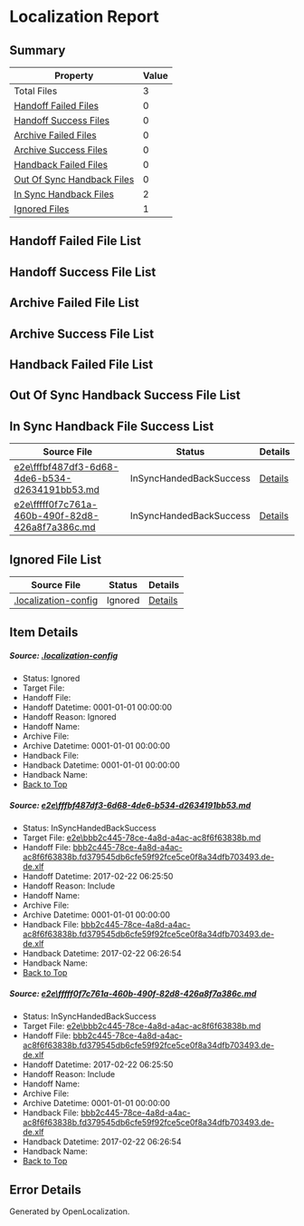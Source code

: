 # <a name='report-top'></a> Localization Report

## Summary
 Property | Value 
 -------- | ----- 
 Total Files | 3
[ Handoff Failed Files ](#handoff-failed-list)| 0
[ Handoff Success Files ](#handoff-success-list)| 0
[ Archive Failed Files ](#archive-failed-list)| 0
[ Archive Success Files ](#archive-success-list)| 0
[ Handback Failed Files ](#handback-failed-list)| 0
[ Out Of Sync Handback Files ](#outofsync-handback-success-list)| 0
[ In Sync Handback Files ](#insync-handback-success-list)| 2
[ Ignored Files ](#ignored-list)| 1

## <a name='handoff-failed-list'></a> Handoff Failed File List

## <a name='handoff-success-list'></a> Handoff Success File List

## <a name='archive-failed-list'></a> Archive Failed File List

## <a name='archive-success-list'></a> Archive Success File List

## <a name='handback-failed-list'></a> Handback Failed File List

## <a name='outofsync-handback-success-list'></a> Out Of Sync Handback Success File List

## <a name='insync-handback-success-list'></a> In Sync Handback File Success List
 Source File | Status | Details 
 ----------- | ------ | ------- 
 [e2e\fffbf487df3-6d68-4de6-b534-d2634191bb53.md](https://github.com/OpenLocalizationTestOrg/ol-test4/blob/a9bd5eab7e22d60b1510bd99aeee65b95ea833d8/e2e/fffbf487df3-6d68-4de6-b534-d2634191bb53.md) | InSyncHandedBackSuccess | [Details](#e61d5d15091c84c6c2fe0d89b0b6b338c01661161)
 [e2e\fffff0f7c761a-460b-490f-82d8-426a8f7a386c.md](https://github.com/OpenLocalizationTestOrg/ol-test4/blob/a9bd5eab7e22d60b1510bd99aeee65b95ea833d8/e2e/fffff0f7c761a-460b-490f-82d8-426a8f7a386c.md) | InSyncHandedBackSuccess | [Details](#e61d5d15091c84c6c2fe0d89b0b6b338c01661162)

## <a name='ignored-list'></a> Ignored File List
 Source File | Status | Details 
 ----------- | ------ | ------- 
 [.localization-config](https://github.com/OpenLocalizationTestOrg/ol-test4/blob/a9bd5eab7e22d60b1510bd99aeee65b95ea833d8/.localization-config) | Ignored | [Details](#cb0632cf59c1387fc1742bfb9fa3c47f87e2e5c90)

## Item Details
##### <a name='cb0632cf59c1387fc1742bfb9fa3c47f87e2e5c90'></a> Source: [.localization-config](https://github.com/OpenLocalizationTestOrg/ol-test4/blob/a9bd5eab7e22d60b1510bd99aeee65b95ea833d8/.localization-config)
* Status: Ignored
* Target File: 
* Handoff File: 
* Handoff Datetime: 0001-01-01 00:00:00
* Handoff Reason: Ignored
* Handoff Name: 
* Archive File: 
* Archive Datetime: 0001-01-01 00:00:00
* Handback File: 
* Handback Datetime: 0001-01-01 00:00:00
* Handback Name: 
* [Back to Top](#report-top)

##### <a name='e61d5d15091c84c6c2fe0d89b0b6b338c01661161'></a> Source: [e2e\fffbf487df3-6d68-4de6-b534-d2634191bb53.md](https://github.com/OpenLocalizationTestOrg/ol-test4/blob/a9bd5eab7e22d60b1510bd99aeee65b95ea833d8/e2e/fffbf487df3-6d68-4de6-b534-d2634191bb53.md)
* Status: InSyncHandedBackSuccess
* Target File: [e2e\bbb2c445-78ce-4a8d-a4ac-ac8f6f63838b.md](https://github.com/OpenLocalizationTestOrg/ol-test4-dede/blob/43e51d3e451e0cee0a6425f7773520a9ab62ac25/e2e/bbb2c445-78ce-4a8d-a4ac-ac8f6f63838b.md)
* Handoff File: [bbb2c445-78ce-4a8d-a4ac-ac8f6f63838b.fd379545db6cfe59f92fce5ce0f8a34dfb703493.de-de.xlf](https://github.com/OpenLocalizationTestOrg/ol-test4-handoff/blob/561d7c92a8bae68efec495c6d2788c6ed2452b42/ol-handoff/OpenLocalizationTestOrg/ol-test4-dede/xinjiang/ht/bbb2c445-78ce-4a8d-a4ac-ac8f6f63838b.fd379545db6cfe59f92fce5ce0f8a34dfb703493.de-de.xlf)
* Handoff Datetime: 2017-02-22 06:25:50
* Handoff Reason: Include
* Handoff Name: 
* Archive File: 
* Archive Datetime: 0001-01-01 00:00:00
* Handback File: [bbb2c445-78ce-4a8d-a4ac-ac8f6f63838b.fd379545db6cfe59f92fce5ce0f8a34dfb703493.de-de.xlf](https://github.com/OpenLocalizationTestOrg/ol-test4-handback/blob/988421a725384c0bed6653cb0df00168581f6097/ol-handback/OpenLocalizationTestOrg/ol-test4-dede/xinjiang/ht/bbb2c445-78ce-4a8d-a4ac-ac8f6f63838b.fd379545db6cfe59f92fce5ce0f8a34dfb703493.de-de.xlf)
* Handback Datetime: 2017-02-22 06:26:54
* Handback Name: 
* [Back to Top](#report-top)

##### <a name='e61d5d15091c84c6c2fe0d89b0b6b338c01661162'></a> Source: [e2e\fffff0f7c761a-460b-490f-82d8-426a8f7a386c.md](https://github.com/OpenLocalizationTestOrg/ol-test4/blob/a9bd5eab7e22d60b1510bd99aeee65b95ea833d8/e2e/fffff0f7c761a-460b-490f-82d8-426a8f7a386c.md)
* Status: InSyncHandedBackSuccess
* Target File: [e2e\bbb2c445-78ce-4a8d-a4ac-ac8f6f63838b.md](https://github.com/OpenLocalizationTestOrg/ol-test4-dede/blob/43e51d3e451e0cee0a6425f7773520a9ab62ac25/e2e/bbb2c445-78ce-4a8d-a4ac-ac8f6f63838b.md)
* Handoff File: [bbb2c445-78ce-4a8d-a4ac-ac8f6f63838b.fd379545db6cfe59f92fce5ce0f8a34dfb703493.de-de.xlf](https://github.com/OpenLocalizationTestOrg/ol-test4-handoff/blob/561d7c92a8bae68efec495c6d2788c6ed2452b42/ol-handoff/OpenLocalizationTestOrg/ol-test4-dede/xinjiang/ht/bbb2c445-78ce-4a8d-a4ac-ac8f6f63838b.fd379545db6cfe59f92fce5ce0f8a34dfb703493.de-de.xlf)
* Handoff Datetime: 2017-02-22 06:25:50
* Handoff Reason: Include
* Handoff Name: 
* Archive File: 
* Archive Datetime: 0001-01-01 00:00:00
* Handback File: [bbb2c445-78ce-4a8d-a4ac-ac8f6f63838b.fd379545db6cfe59f92fce5ce0f8a34dfb703493.de-de.xlf](https://github.com/OpenLocalizationTestOrg/ol-test4-handback/blob/988421a725384c0bed6653cb0df00168581f6097/ol-handback/OpenLocalizationTestOrg/ol-test4-dede/xinjiang/ht/bbb2c445-78ce-4a8d-a4ac-ac8f6f63838b.fd379545db6cfe59f92fce5ce0f8a34dfb703493.de-de.xlf)
* Handback Datetime: 2017-02-22 06:26:54
* Handback Name: 
* [Back to Top](#report-top)


## Error Details

Generated by OpenLocalization.
